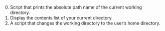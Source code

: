 0. Script that prints the absolute path name of the current working directory.
1. Display the contents list of your current directory.
2. A script that changes the working directory to the user’s home directory.
